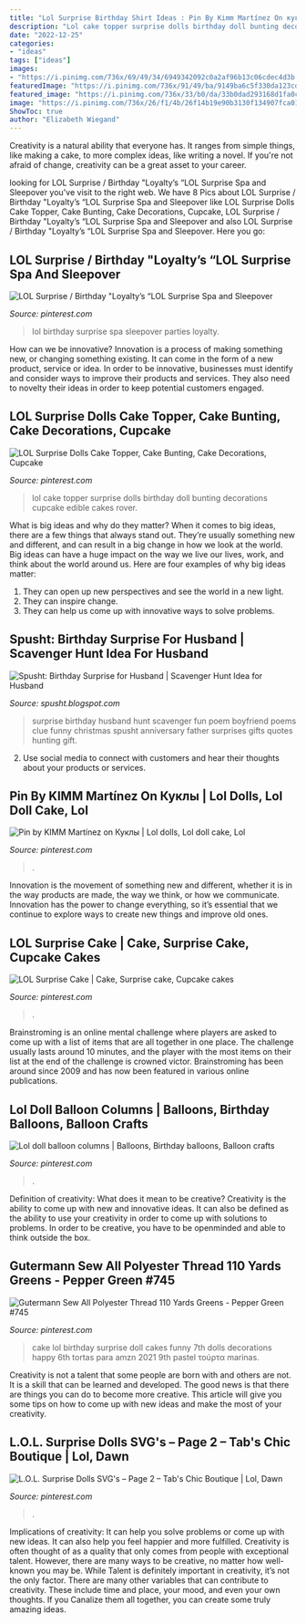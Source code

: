 ```yaml
---
title: "Lol Surprise Birthday Shirt Ideas : Pin By Kimm Martínez On куклы"
description: "Lol cake topper surprise dolls birthday doll bunting decorations cupcake edible cakes rover"
date: "2022-12-25"
categories:
- "ideas"
tags: ["ideas"]
images:
- "https://i.pinimg.com/736x/69/49/34/6949342092c0a2af96b13c06cdec4d3b.jpg"
featuredImage: "https://i.pinimg.com/736x/91/49/ba/9149ba6c5f330da123cda5d346a1bcc6.jpg"
featured_image: "https://i.pinimg.com/736x/33/b0/da/33b0dad293168d1fa0c969858500ea97.jpg"
image: "https://i.pinimg.com/736x/26/f1/4b/26f14b19e90b3130f134907fca011596.jpg"
ShowToc: true
author: "Elizabeth Wiegand"
---
```



Creativity is a natural ability that everyone has. It ranges from simple things, like making a cake, to more complex ideas, like writing a novel. If you're not afraid of change, creativity can be a great asset to your career.

	

		
looking for LOL Surprise / Birthday &quot;Loyalty’s “LOL Surprise Spa and Sleepover you've visit to the right web. We have 8 Pics about LOL Surprise / Birthday &quot;Loyalty’s “LOL Surprise Spa and Sleepover like LOL Surprise Dolls Cake Topper, Cake Bunting, Cake Decorations, Cupcake, LOL Surprise / Birthday &quot;Loyalty’s “LOL Surprise Spa and Sleepover and also LOL Surprise / Birthday &quot;Loyalty’s “LOL Surprise Spa and Sleepover. Here you go:
		
    
## LOL Surprise / Birthday &quot;Loyalty’s “LOL Surprise Spa And Sleepover

<img loading=lazy src="https://i.pinimg.com/736x/91/49/ba/9149ba6c5f330da123cda5d346a1bcc6.jpg" onerror="this.onerror=null;this.src='https://tse4.mm.bing.net/th?id=OIP.OKTSXpwb3jNqSdidYv1Q2wHaFt&amp;pid=15.1';" alt="LOL Surprise / Birthday &quot;Loyalty’s “LOL Surprise Spa and Sleepover">

_Source: pinterest.com_

>lol birthday surprise spa sleepover parties loyalty. 

	

How can we be innovative?
Innovation is a process of making something new, or changing something existing. It can come in the form of a new product, service or idea. In order to be innovative, businesses must identify and consider ways to improve their products and services. They also need to novelty their ideas in order to keep potential customers engaged.

    
## LOL Surprise Dolls Cake Topper, Cake Bunting, Cake Decorations, Cupcake

<img loading=lazy src="https://i.pinimg.com/736x/2a/5a/1d/2a5a1d76a517f7bc8cd12bdcd0bb6e2c.jpg" onerror="this.onerror=null;this.src='https://tse2.mm.bing.net/th?id=OIP.1ls6Dq0To9c3-pnzakzoHwHaHa&amp;pid=15.1';" alt="LOL Surprise Dolls Cake Topper, Cake Bunting, Cake Decorations, Cupcake">

_Source: pinterest.com_

>lol cake topper surprise dolls birthday doll bunting decorations cupcake edible cakes rover. 

	

What is big ideas and why do they matter?
When it comes to big ideas, there are a few things that always stand out. They’re usually something new and different, and can result in a big change in how we look at the world. Big ideas can have a huge impact on the way we live our lives, work, and think about the world around us. Here are four examples of why big ideas matter: 
1. They can open up new perspectives and see the world in a new light.
2. They can inspire change.
3. They can help us come up with innovative ways to solve problems.

    
## Spusht: Birthday Surprise For Husband | Scavenger Hunt Idea For Husband

<img loading=lazy src="https://1.bp.blogspot.com/-gPryoN681Fs/T-Sa6MXQVEI/AAAAAAAAFR4/ozrpVPdqUaY/s1600/9+treasure+hunt+clue+&amp;+poem+for+kitchenaid.jpg" onerror="this.onerror=null;this.src='https://tse2.mm.bing.net/th?id=OIP.jEjynyh8B6Dq8E5pr_sOwgHaJO&amp;pid=15.1';" alt="Spusht: Birthday Surprise for Husband | Scavenger Hunt Idea for Husband">

_Source: spusht.blogspot.com_

>surprise birthday husband hunt scavenger fun poem boyfriend poems clue funny christmas spusht anniversary father surprises gifts quotes hunting gift. 

	

2. Use social media to connect with customers and hear their thoughts about your products or services.

    
## Pin By KIMM Martínez On Куклы | Lol Dolls, Lol Doll Cake, Lol

<img loading=lazy src="https://i.pinimg.com/736x/6f/b0/96/6fb096d3f2555de1c002d656d0741c5d.jpg" onerror="this.onerror=null;this.src='https://tse1.mm.bing.net/th?id=OIP.NYNapvXaEqh4IEQ2wgqYuwAAAA&amp;pid=15.1';" alt="Pin by KIMM Martínez on Куклы | Lol dolls, Lol doll cake, Lol">

_Source: pinterest.com_

>. 

	

Innovation is the movement of something new and different, whether it is in the way products are made, the way we think, or how we communicate. Innovation has the power to change everything, so it’s essential that we continue to explore ways to create new things and improve old ones.

    
## LOL Surprise Cake | Cake, Surprise Cake, Cupcake Cakes

<img loading=lazy src="https://i.pinimg.com/736x/69/49/34/6949342092c0a2af96b13c06cdec4d3b.jpg" onerror="this.onerror=null;this.src='https://tse2.mm.bing.net/th?id=OIP.CLqeEIsmA02Bb3B_bFyr9QHaLG&amp;pid=15.1';" alt="LOL Surprise Cake | Cake, Surprise cake, Cupcake cakes">

_Source: pinterest.com_

>. 

	

Brainstroming is an online mental challenge where players are asked to come up with a list of items that are all together in one place. The challenge usually lasts around 10 minutes, and the player with the most items on their list at the end of the challenge is crowned victor. Brainstroming has been around since 2009 and has now been featured in various online publications.

    
## Lol Doll Balloon Columns | Balloons, Birthday Balloons, Balloon Crafts

<img loading=lazy src="https://i.pinimg.com/736x/68/1a/2a/681a2a8e2e547813b6711d2007a95687.jpg" onerror="this.onerror=null;this.src='https://tse2.mm.bing.net/th?id=OIP.aX_zqpe1mLGzU9bHrW-lMQHaHa&amp;pid=15.1';" alt="Lol doll balloon columns | Balloons, Birthday balloons, Balloon crafts">

_Source: pinterest.com_

>. 

	

Definition of creativity: What does it mean to be creative?
Creativity is the ability to come up with new and innovative ideas. It can also be defined as the ability to use your creativity in order to come up with solutions to problems. In order to be creative, you have to be openminded and able to think outside the box.

    
## Gutermann Sew All Polyester Thread 110 Yards Greens - Pepper Green #745

<img loading=lazy src="https://i.pinimg.com/736x/26/f1/4b/26f14b19e90b3130f134907fca011596.jpg" onerror="this.onerror=null;this.src='https://tse3.mm.bing.net/th?id=OIP.ci-qguZMa3KvR8lwPUkhaQHaJE&amp;pid=15.1';" alt="Gutermann Sew All Polyester Thread 110 Yards Greens - Pepper Green #745">

_Source: pinterest.com_

>cake lol birthday surprise doll cakes funny 7th dolls decorations happy 6th tortas para amzn 2021 9th pastel τούρτα marinas. 

	

Creativity is not a talent that some people are born with and others are not. It is a skill that can be learned and developed. The good news is that there are things you can do to become more creative. This article will give you some tips on how to come up with new ideas and make the most of your creativity.

    
## L.O.L. Surprise Dolls SVG&#039;s – Page 2 – Tab&#039;s Chic Boutique | Lol, Dawn

<img loading=lazy src="https://i.pinimg.com/736x/33/b0/da/33b0dad293168d1fa0c969858500ea97.jpg" onerror="this.onerror=null;this.src='https://tse1.mm.bing.net/th?id=OIP.xm8Ne_-GVGT5LzXWDEdRrwHaHa&amp;pid=15.1';" alt="L.O.L. Surprise Dolls SVG&#039;s – Page 2 – Tab&#039;s Chic Boutique | Lol, Dawn">

_Source: pinterest.com_

>. 

	

Implications of creativity: It can help you solve problems or come up with new ideas. It can also help you feel happier and more fulfilled.
Creativity is often thought of as a quality that only comes from people with exceptional talent. However, there are many ways to be creative, no matter how well-known you may be. While Talent is definitely important in creativity, it’s not the only factor. There are many other variables that can contribute to creativity. These include time and place, your mood, and even your own thoughts. If you Canalize them all together, you can create some truly amazing ideas.

